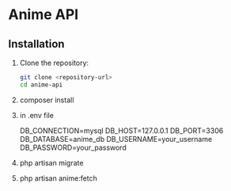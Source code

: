# Anime API

## Installation

1. Clone the repository:
   ```bash
   git clone <repository-url>
   cd anime-api

2. composer install

3. in .env file

   DB_CONNECTION=mysql
   DB_HOST=127.0.0.1
   DB_PORT=3306
   DB_DATABASE=anime_db
   DB_USERNAME=your_username
   DB_PASSWORD=your_password

4. php artisan migrate

5. php artisan anime:fetch